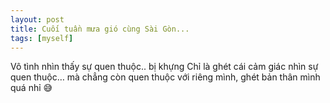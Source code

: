 ```yaml
---
layout: post
title: Cuối tuần mưa gió cùng Sài Gòn...
tags: [myself]
---
```

Vô tình nhìn thấy sự quen thuộc.. bị khựng
Chỉ là ghét cái cảm giác nhìn sự quen thuộc… mà chẳng còn quen thuộc với riêng mình, ghét bản thân mình quá nhỉ 😅